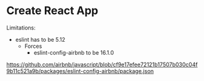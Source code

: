 # Create React App

Limitations:
- eslint has to be 5.12
  - Forces
    - eslint-config-airbnb to be 16.1.0

https://github.com/airbnb/javascript/blob/cf9e17efee72121b17507b030c04f9b11c521a9b/packages/eslint-config-airbnb/package.json
